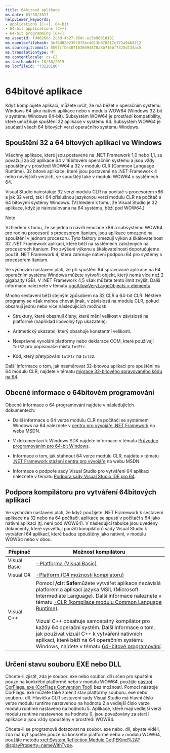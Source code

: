```yaml
---
title: 64bitové aplikace
ms.date: 03/30/2017
helpviewer_keywords:
- applications [C++], 64-bit
- 64-bit applications [C++]
- 64-bit programming [C++]
ms.assetid: fd4026bc-2c3d-4b27-86dc-ec5e96018181
ms.openlocfilehash: 3ef6d02023570f5ec4013b070317c272a94b8212
ms.sourcegitcommit: 559fcfbe4871636494870a8b716bf7325df34ac5
ms.translationtype: MT
ms.contentlocale: cs-CZ
ms.lasthandoff: 10/30/2019
ms.locfileid: "73120100"
---
```

# <a name="64-bit-applications"></a>64bitové aplikace
Když kompilujete aplikaci, můžete určit, že má běžet v operačním systému Windows 64 jako nativní aplikace nebo v modulu WOW64 (Windows 32-bit v systému Windows 64-bit). Subsystém WOW64 je prostředí kompatibility, které umožňuje spuštění 32 aplikace v systému 64. Subsystém WOW64 je součástí všech 64 bitových verzí operačního systému Windows.  
  
## <a name="running-32-bit-vs-64-bit-applications-on-windows"></a>Spouštění 32 a 64 bitových aplikací ve Windows  
 Všechny aplikace, které jsou postavené na .NET Framework 1,0 nebo 1,1, se považují za 32 aplikace 64 v 16bitovém operačním systému a jsou vždy spouštěny v prostředí WOW64 a 32 v modulu CLR (Common Language Runtime). 32 bitové aplikace, které jsou postavené na .NET Framework 4 nebo novějších verzích, se spouštějí také v modulu WOW64 v systémech 64.  
  
 Visual Studio nainstaluje 32 verzi modulu CLR na počítač s procesorem x86 a jak 32 verzi, tak i 64 příslušnou jazykovou verzi modulu CLR na počítač s 64 bitovými systémy Windows. (Vzhledem k tomu, že Visual Studio je 32 aplikace, když je nainstalovaná na 64 systému, běží pod WOW64.)  
  
> [!NOTE]
> Vzhledem k tomu, že se jedná o návrh emulace x86 a subsystému WOW64 pro rodinu procesorů s procesorem Itanium, jsou aplikace omezené na spouštění v jednom procesoru. Tyto faktory omezují výkon a škálovatelnost 32 .NET Framework aplikací, které běží na systémech založených na procesorech Itanium. Pro zvýšení výkonu a škálovatelnosti doporučujeme použít .NET Framework 4, která zahrnuje nativní podporu 64 pro systémy s procesorem Itanium.  
  
 Ve výchozím nastavení platí, že při spuštění 64 spravované aplikace na 64 operačním systému Windows můžete vytvořit objekt, který nemá více než 2 gigabajty (GB). V .NET Framework 4,5 však můžete tento limit zvýšit.  Další informace naleznete v tématu [\<gcAllowVeryLargeObjects > elementu](./configure-apps/file-schema/runtime/gcallowverylargeobjects-element.md).  
  
 Mnoho sestavení běží stejným způsobem na 32 CLR a 64-bit CLR. Některé programy se však mohou chovat jinak, v závislosti na modulu CLR, pokud obsahují jednu nebo více následujících možností:  
  
- Struktury, které obsahují členy, které mění velikost v závislosti na platformě (například libovolný typ ukazatele).  
  
- Aritmetický ukazatel, který obsahuje konstantní velikosti.  
  
- Nesprávné vyvolání platformy nebo deklarace COM, které používají `Int32` pro popisovače místo `IntPtr`.  
  
- Kód, který přetypování `IntPtr` na `Int32`.  
  
 Další informace o tom, jak nasměrovat 32-bitovou aplikaci pro spuštění na 64 modulu CLR, najdete v tématu [migrace 32-bitového spravovaného kódu na 64](https://docs.microsoft.com/previous-versions/dotnet/articles/ms973190(v=msdn.10)).  
  
## <a name="general-64-bit-programming-information"></a>Obecné informace o 64bitovém programování  
 Obecné informace o 64 programování najdete v následujících dokumentech:  
  
- Další informace o 64 verze modulu CLR na počítači se systémem Windows na 64 naleznete v [centru pro vývojáře .NET Framework](https://go.microsoft.com/fwlink/?LinkId=37079) na webu MSDN.  
  
- V dokumentaci k Windows SDK najdete informace v tématu [Průvodce programováním pro 64-bit Windows](https://go.microsoft.com/fwlink/p/?LinkId=253512).  
  
- Informace o tom, jak stáhnout 64 verze modulu CLR, najdete v tématu [.NET Framework stažení centra pro vývojáře](https://go.microsoft.com/fwlink/?LinkId=50953) na webu MSDN.  
  
- Informace o podpoře sady Visual Studio pro vytváření 64 aplikací naleznete v tématu [Podpora sady Visual Studio IDE pro 64](/visualstudio/ide/visual-studio-ide-64-bit-support).  
  
## <a name="compiler-support-for-creating-64-bit-applications"></a>Podpora kompilátoru pro vytváření 64bitových aplikací  
 Ve výchozím nastavení platí, že když použijete .NET Framework k sestavení aplikace na 32 nebo na 64 počítači, aplikace se spustí v počítači s 64 jako nativní aplikaci (tj. není pod WOW64). V následující tabulce jsou uvedeny dokumenty, které vysvětlují použití kompilátorů sady Visual Studio k vytváření 64 aplikací, které budou spouštěny jako nativní, v modulu WOW64 nebo v obou.  
  
|Přepínač|Možnost kompilátoru|  
|--------------|---------------------|  
|Visual Basic|[– Platforma (Visual Basic)](../visual-basic/reference/command-line-compiler/platform.md)|  
|Visual C#|[-Platform (C# možnosti kompilátoru)](../csharp/language-reference/compiler-options/platform-compiler-option.md)|  
|Visual C++|Pomocí **/clr: Safe**můžete vytvářet aplikace nezávislá platforem a aplikací jazyka MSIL (Microsoft Intermediate Language). Další informace naleznete v tématu [-CLR (kompilace modulu Common Language Runtime)](/cpp/build/reference/clr-common-language-runtime-compilation).<br /><br /> Vizuál C++ obsahuje samostatný kompilátor pro každý 64 operační systém. Další informace o tom, jak používat vizuál C++ k vytváření nativních aplikací, které běží na 64 operačním systému Windows, najdete v tématu [64-bitové programování](/cpp/build/configuring-programs-for-64-bit-visual-cpp).|  
  
## <a name="determining-the-status-of-an-exe-file-or-dll-file"></a>Určení stavu souboru EXE nebo DLL  
 Chcete-li zjistit, zda je soubor. exe nebo soubor. dll určen pro spuštění pouze na konkrétní platformě nebo v modulu WOW64, použijte [nástroj CorFlags. exe (CorFlags Conversion Tool)](./tools/corflags-exe-corflags-conversion-tool.md) bez možností. Pomocí nástroje CorFlags. exe můžete také změnit stav platformy souboru. exe nebo souboru. dll. Hlavička CLR sestavení sady Visual Studio má hlavní číslo verze modulu runtime nastavenou na hodnotu 2 a vedlejší číslo verze modulu runtime nastaveno na hodnotu 5. Aplikace, které mají vedlejší verzi modulu runtime nastavenou na hodnotu 0, jsou považovány za starší aplikace a jsou vždy spouštěny v prostředí WOW64.  
  
 Chcete-li se programově dotazovat na soubor. exe nebo. dll, abyste viděli, zda má být spuštěn pouze na konkrétní platformě nebo v modulu WOW64, použijte metodu <xref:System.Reflection.Module.GetPEKind%2A?displayProperty=nameWithType>.
